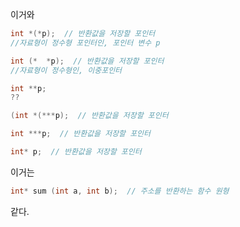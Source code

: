 이거와
```c
int *(*p);  // 반환값을 저장할 포인터
//자료형이 정수형 포인터인, 포인터 변수 p

int (*  *p);  // 반환값을 저장할 포인터
//자료형이 정수형인, 이중포인터

int **p;
??

(int *(***p);  // 반환값을 저장할 포인터

int ***p;  // 반환값을 저장할 포인터
```



```c
int* p;  // 반환값을 저장할 포인터
```
이거는 
```c
int* sum (int a, int b);  // 주소를 반환하는 함수 원형
```
같다.

